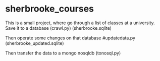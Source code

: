# sherbrooke_courses

This is a small project, where go through a list of classes at a university.
Save it to a database (crawl.py)
(sherbrooke.sqlite)

Then operate some changes on that database #updatedata.py
(sherbrooke_updated.sqlite)

Then transfer the data to a mongo nosqldb (tonosql.py)
